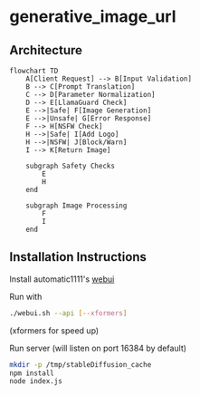 # generative_image_url

## Architecture

```mermaid
flowchart TD
    A[Client Request] --> B[Input Validation]
    B --> C[Prompt Translation]
    C --> D[Parameter Normalization]
    D --> E[LlamaGuard Check]
    E -->|Safe| F[Image Generation]
    E -->|Unsafe| G[Error Response]
    F --> H[NSFW Check]
    H -->|Safe| I[Add Logo]
    H -->|NSFW| J[Block/Warn]
    I --> K[Return Image]
    
    subgraph Safety Checks
        E
        H
    end
    
    subgraph Image Processing
        F
        I
    end
```

## Installation Instructions

Install automatic1111's [webui](https://github.com/AUTOMATIC1111/stable-diffusion-webui/)

Run with

```bash
./webui.sh --api [--xformers]
```
(xformers for speed up)


Run server (will listen on port 16384 by default)
```bash
mkdir -p /tmp/stableDiffusion_cache
npm install
node index.js
```
